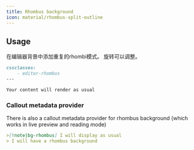 ```yaml
---
title: Rhombus background
icon: material/rhombus-split-outline
---
```


## Usage
在编辑器背景中添加重复的rhombi模式。 旋转可以调整。

```md
cssclasses:
    - editor-rhombus
---

Your content will render as usual
```

### Callout metadata provider
There is also a callout metadata provider for rhombus background (which works in live preview and reading mode)

```md
>[!note|bg-rhombus] I will display as usual
> I will have a rhombus background
```